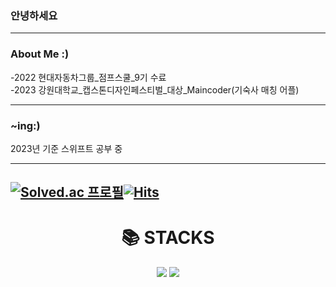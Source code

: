 ### 안녕하세요 

---

### About Me :)
-2022 현대자동차그룹_점프스쿨_9기 수료 \
-2023 강원대학교_캡스톤디자인페스티벌_대상_Maincoder(기숙사 매칭 어플)


---
### ~ing:)
2023년 기준 스위프트 공부 중

---
[![Solved.ac 프로필](http://mazassumnida.wtf/api/v2/generate_badge?boj=gusdnr19979)](https://solved.ac/gusdnr19979)[![Hits](https://hits.seeyoufarm.com/api/count/incr/badge.svg?url=https%3A%2F%2Fgithub.com%2Fgjbae1212%2Fhit-counter)](https://hits.seeyoufarm.com)                    
---

<div align=center><h1>📚 STACKS</h1></div>
  <div align=center>
  <img src="https://img.shields.io/badge/-Python-3776AB?style=flat&logo=Python&logoColor=white"/>
  <img src="https://img.shields.io/badge/-Swift-F05138?style=flat&logo=Swift&logoColor=white"/>


<!--
**helpparty1/helpparty1** is a ✨ _special_ ✨ repository because its `README.md` (this file) appears on your GitHub profile.

Here are some ideas to get you started:

- 🔭 I’m currently working on ...
- 🌱 I’m currently learning ...
- 👯 I’m looking to collaborate on ...
- 🤔 I’m looking for help with ...
- 💬 Ask me about ...
- 📫 How to reach me: ...
- 😄 Pronouns: ...
- ⚡ Fun fact: ...
-->
